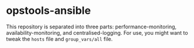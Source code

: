# opstools-ansible

This repository is separated into three parts: performance-monitoring, availability-monitoring, and centralised-logging.
For use, you might want to tweak the ``hosts`` file and ``group_vars/all`` file.
